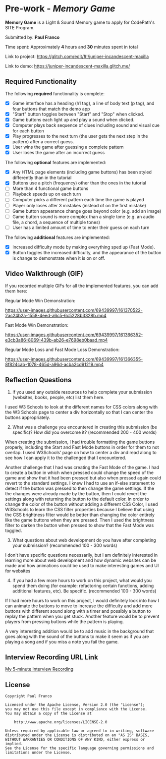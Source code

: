 # Pre-work - *Memory Game*

**Memory Game** is a Light & Sound Memory game to apply for CodePath's SITE Program. 

Submitted by: **Paul Franco**

Time spent: Approximately **4** hours and **30** minutes spent in total

Link to project: https://glitch.com/edit/#!/juniper-incandescent-maxilla

Link to demo: https://juniper-incandescent-maxilla.glitch.me/

## Required Functionality

The following **required** functionality is complete:

* [x] Game interface has a heading (h1 tag), a line of body text (p tag), and four buttons that match the demo app
* [x] "Start" button toggles between "Start" and "Stop" when clicked. 
* [x] Game buttons each light up and play a sound when clicked. 
* [x] Computer plays back sequence of clues including sound and visual cue for each button
* [x] Play progresses to the next turn (the user gets the next step in the pattern) after a correct guess. 
* [x] User wins the game after guessing a complete pattern
* [x] User loses the game after an incorrect guess

The following **optional** features are implemented:

* [x] Any HTML page elements (including game buttons) has been styled differently than in the tutorial
* [x] Buttons use a pitch (frequency) other than the ones in the tutorial
* [ ] More than 4 functional game buttons
* [ ] Playback speeds up on each turn
* [ ] Computer picks a different pattern each time the game is played
* [ ] Player only loses after 3 mistakes (instead of on the first mistake)
* [ ] Game button appearance change goes beyond color (e.g. add an image)
* [ ] Game button sound is more complex than a single tone (e.g. an audio file, a chord, a sequence of multiple tones)
* [ ] User has a limited amount of time to enter their guess on each turn

The following **additional** features are implemented:

- [x] Increased difficulty mode by making everything sped up (Fast Mode).
- [x] Button toggles the increased difficulty, and the appearance of the button is change to demonstrate when it is on or off.
## Video Walkthrough (GIF)

If you recorded multiple GIFs for all the implemented features, you can add them here:

Regular Mode Win Demonstration:




https://user-images.githubusercontent.com/69439997/161370522-2ac24b2a-1558-4eed-a6c5-6c5228b3328b.mp4





Fast Mode Win Demonstration:

https://user-images.githubusercontent.com/69439997/161366352-e3cb3a86-8069-439b-ab26-e7698eb0baad.mp4

Regular Mode Loss and Fast Mode Loss Demonstration:

https://user-images.githubusercontent.com/69439997/161366355-8f824cab-1078-465d-a96d-acba2cd91219.mp4




## Reflection Questions
1. If you used any outside resources to help complete your submission (websites, books, people, etc) list them here. 

I used W3 Schools to look at the different names for CSS colors along with the W3 Schools page to center a div horizontally so that I can center the buttons appropriately. 

2. What was a challenge you encountered in creating this submission (be specific)? How did you overcome it? (recommended 200 - 400 words) 

When creating the submission, I had trouble formatting the game buttons properly, including the Start and Fast Mode buttons in order for them to not overlap. I used W3Schools' page on how to center a div and read along to see how I can apply it to the challenged that I encountered.

Another challenge that I had was creating the Fast Mode of the game. I had to create a button in which when pressed could change the speed of the game and show that it had been pressed but also when pressed again could revert to the standard settings. I knew I had to use an if-else statement to detect if the button was pressed to then change the game settings. If the the changes were already made by the button, then I could revert the settings along with returning the button to the default color. In order to change the color of the button without adding a different CSS Color, I used W3Schools to learn the CSS filter properties because I believe that using the CSS brightness filter would be better than changing the color entirely like the game buttons when they are pressed. Then I used the brightness filter to darken the button when pressed to show that the Fast Mode was toggled. 

3. What questions about web development do you have after completing your submission? (recommended 100 - 300 words) 

I don't have specific questions necessarily, but I am definitely interested in learning more about web development and how dynamic websites can be made and how animations could be used to make interesting games and UI for websites

4. If you had a few more hours to work on this project, what would you spend them doing (for example: refactoring certain functions, adding additional features, etc). Be specific. (recommended 100 - 300 words) 

If I had more hours to work on this project, I would definitely look into how I can animate the buttons to move to increase the difficulty and add more buttons with different sound along with a timer and possibly a button to replay the pattern when you get stuck. Another feature would be to prevent players from pressing buttons while the pattern is playing.

A very interesting addition would be to add music in the background that goes along with the sound of the buttons to make it seem as if you are playing a song and if you miss a note you fail the game. 


## Interview Recording URL Link

[My 5-minute Interview Recording](https://www.loom.com/share/aa869ebfa3f1416f838d13d44f1caa70)



## License

    Copyright Paul Franco

    Licensed under the Apache License, Version 2.0 (the "License");
    you may not use this file except in compliance with the License.
    You may obtain a copy of the License at

        http://www.apache.org/licenses/LICENSE-2.0

    Unless required by applicable law or agreed to in writing, software
    distributed under the License is distributed on an "AS IS" BASIS,
    WITHOUT WARRANTIES OR CONDITIONS OF ANY KIND, either express or implied.
    See the License for the specific language governing permissions and
    limitations under the License.
